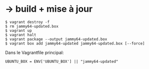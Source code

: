 
# → build + mise à jour

```
$ vagrant destroy -f 
$ rm jammy64-updated.box
$ vagrant up       
$ vagrant halt      
$ vagrant package --output jammy64-updated.box
$ vagrant box add jammy64-updated jammy64-updated.box [--force]
```

Dans le Vagrantfile principal:

```
UBUNTU_BOX = ENV['UBUNTU_BOX'] || "jammy64-updated"
```
